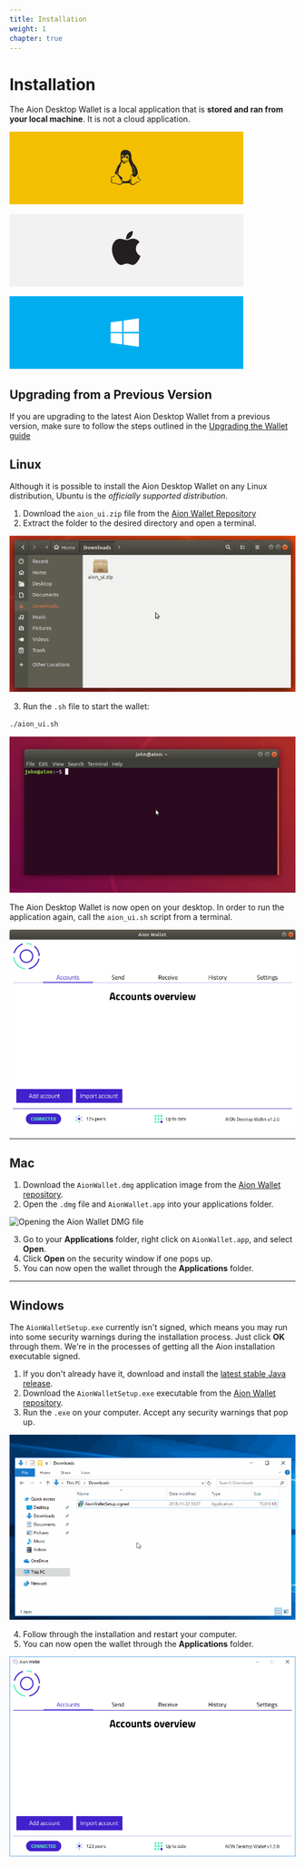 ```yaml
---
title: Installation
weight: 1
chapter: true
---
```


# Installation

The Aion Desktop Wallet is a local application that is **stored and ran from your local machine**. It is not a cloud application.

![Linux Logo](images/linux-icon.png)

![Apple Logo](images/apple-icon.png)

![Windows Logo](images/windows-icon.png)

## Upgrading from a Previous Version

If you are upgrading to the latest Aion Desktop Wallet from a previous version, make sure to follow the steps outlined in the [Upgrading the Wallet guide](https://docs.aion.network/docs/updating-the-wallet)

## Linux

Although it is possible to install the Aion Desktop Wallet on any Linux distribution, Ubuntu is the _officially supported distribution_.

1. Download the `aion_ui.zip` file from the [Aion Wallet Repository](https://github.com/aionnetwork/Desktop-Wallet/releases/)
2. Extract the folder to the desired directory and open a terminal.

![Unzip and opne a terminal](images/ubuntu-unzip-and-open-terminal.gif)

3. Run the `.sh` file to start the wallet:

```bash
./aion_ui.sh
```

![Run the Aion App](images/ubuntu-run-app.gif)

The Aion Desktop Wallet is now open on your desktop. In order to run the application again, call the `aion_ui.sh` script from a terminal.

![Aion Desktop Wallet in Ubuntu](images/ubuntu-aion-wallet.png)

---

## Mac

1. Download the `AionWallet.dmg` application image from the [Aion Wallet repository](https://github.com/aionnetwork/Desktop-Wallet/releases/).
2. Open the `.dmg` file and `AionWallet.app` into your applications folder.

![Opening the Aion Wallet DMG file](https://files.readme.io/f0e1967-open_dmg.gif)

3. Go to your **Applications** folder, right click on `AionWallet.app`, and select **Open**.
4. Click **Open** on the security window if one pops up.
5. You can now open the wallet through the **Applications** folder.

---

## Windows

The `AionWalletSetup.exe` currently isn't signed, which means you may run into some security warnings during the installation process. Just click **OK** through them. We're in the processes of getting all the Aion installation executable signed.

1. If you don't already have it, download and install the [latest stable Java release](https://java.com/en/download/manual.jsp).
2. Download the `AionWalletSetup.exe` executable from the [Aion Wallet repository](https://github.com/aionnetwork/Desktop-Wallet/releases).
3. Run the `.exe` on your computer. Accept any security warnings that pop up.

![Install the Aion Desktop Wallet](images/windows-install-aion-wallet.gif)

4. Follow through the installation and restart your computer.
5. You can now open the wallet through the **Applications** folder.

![Aion Desktop Wallet on Windows](images/windows-aion-wallet.png)